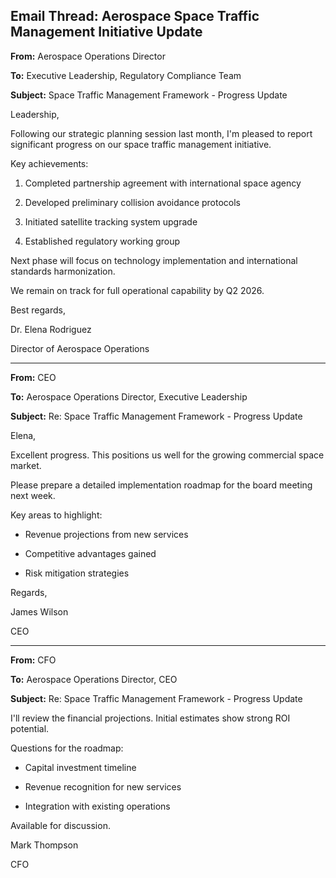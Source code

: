 ## Email Thread: Aerospace Space Traffic Management Initiative Update

**From:** Aerospace Operations Director

**To:** Executive Leadership, Regulatory Compliance Team

**Subject:** Space Traffic Management Framework - Progress Update

Leadership,

Following our strategic planning session last month, I'm pleased to report significant progress on our space traffic management initiative.

Key achievements:

1. Completed partnership agreement with international space agency

2. Developed preliminary collision avoidance protocols

3. Initiated satellite tracking system upgrade

4. Established regulatory working group

Next phase will focus on technology implementation and international standards harmonization.

We remain on track for full operational capability by Q2 2026.

Best regards,

Dr. Elena Rodriguez

Director of Aerospace Operations

---

**From:** CEO

**To:** Aerospace Operations Director, Executive Leadership

**Subject:** Re: Space Traffic Management Framework - Progress Update

Elena,

Excellent progress. This positions us well for the growing commercial space market.

Please prepare a detailed implementation roadmap for the board meeting next week.

Key areas to highlight:

- Revenue projections from new services

- Competitive advantages gained

- Risk mitigation strategies

Regards,

James Wilson

CEO

---

**From:** CFO

**To:** Aerospace Operations Director, CEO

**Subject:** Re: Space Traffic Management Framework - Progress Update

I'll review the financial projections. Initial estimates show strong ROI potential.

Questions for the roadmap:

- Capital investment timeline

- Revenue recognition for new services

- Integration with existing operations

Available for discussion.

Mark Thompson

CFO